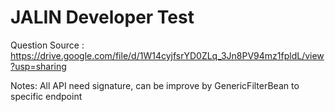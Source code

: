 # JALIN Developer Test

Question Source : 
https://drive.google.com/file/d/1W14cyjfsrYD0ZLq_3Jn8PV94mz1fpldL/view?usp=sharing

Notes: All API need signature, can be improve by GenericFilterBean to specific endpoint
